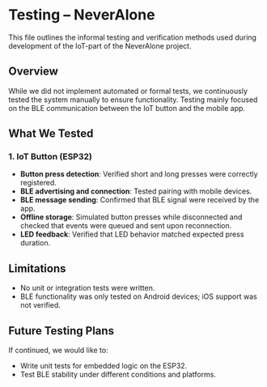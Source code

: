 # Testing – NeverAlone

This file outlines the informal testing and verification methods used during development of the IoT-part of the NeverAlone project.

## Overview

While we did not implement automated or formal tests, we continuously tested the system manually to ensure functionality. Testing mainly focused on the BLE communication between the IoT button and the mobile app.

## What We Tested

### 1. IoT Button (ESP32)
- **Button press detection**: Verified short and long presses were correctly registered.
- **BLE advertising and connection**: Tested pairing with mobile devices.
- **BLE message sending**: Confirmed that BLE signal were received by the app.
- **Offline storage**: Simulated button presses while disconnected and checked that events were queued and sent upon reconnection.
- **LED feedback**: Verified that LED behavior matched expected press duration.

## Limitations
- No unit or integration tests were written.
- BLE functionality was only tested on Android devices; iOS support was not verified.

## Future Testing Plans
If continued, we would like to:
- Write unit tests for embedded logic on the ESP32.
- Test BLE stability under different conditions and platforms.

